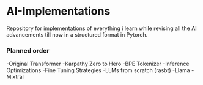 # AI-Implementations
Repository for implementations of everything i learn while revising all the AI advancements till now in a structured format in Pytorch.

### Planned order
-Original Transformer
-Karpathy Zero to Hero
-BPE Tokenizer
-Inference Optimizations
-Fine Tuning Strategies
-LLMs from scratch (rasbt)
-Llama
-Mixtral


